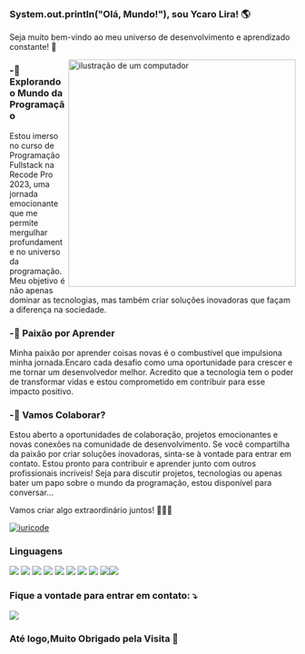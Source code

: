### System.out.println("Olá, Mundo!"), sou Ycaro Lira! 🌎
Seja muito bem-vindo ao meu universo de desenvolvimento e aprendizado constante! 👋

<img src="https://raw.githubusercontent.com/MicaelliMedeiros/micaellimedeiros/master/image/computer-illustration.png" alt="ilustração de um computador" min-width="400px" max-width="400px" width="400px" align="right">

### -🚀 Explorando o Mundo da Programação
Estou imerso no curso de Programação Fullstack na Recode Pro 2023, uma jornada emocionante que me permite mergulhar profundamente no universo da programação. Meu objetivo é não apenas dominar as tecnologias, mas também criar soluções inovadoras que façam a diferença na sociedade.

### -🌟 Paixão por Aprender
Minha paixão por aprender coisas novas é o combustível que impulsiona minha jornada.Encaro cada desafio como uma oportunidade para crescer e me tornar um desenvolvedor melhor. Acredito que a tecnologia tem o poder de transformar vidas e estou comprometido em contribuir para esse impacto positivo.

### -🤝 Vamos Colaborar?
Estou aberto a oportunidades de colaboração, projetos emocionantes e novas conexões na comunidade de desenvolvimento. Se você compartilha da paixão por criar soluções inovadoras, sinta-se à vontade para entrar em contato. Estou pronto para contribuir e aprender junto com outros profissionais incríveis!
Seja para discutir projetos, tecnologias ou apenas bater um papo sobre o mundo da programação, estou disponível para conversar...


Vamos criar algo extraordinário juntos! 👨‍💻✨

[![iuricode](https://github-readme-stats.vercel.app/api/top-langs/?username=ycaro-lira&hide=html&layout=compact&theme=default)](https://github.com/anuraghazra/github-readme-stats)

### Linguagens
<img src="https://img.shields.io/badge/HTML5-E34F26?style=for-the-badge&logo=html5&logoColor=white" /> <img src="https://img.shields.io/badge/CSS3-1572B6?style=for-the-badge&logo=css3&logoColor=white" /> <img src="https://img.shields.io/badge/Bootstrap-563D7C?style=for-the-badge&logo=bootstrap&logoColor=white" /> <img src="https://img.shields.io/badge/JavaScript-F7DF1E?style=for-the-badge&logo=javascript&logoColor=black" /> <img src="https://img.shields.io/badge/Node.js-43853D?style=for-the-badge&logo=node.js&logoColor=white" /> <img src="https://img.shields.io/badge/Java-ED8B00?style=for-the-badge&logo=java&logoColor=white" /> <img src="https://img.shields.io/badge/Spring-6DB33F?style=for-the-badge&logo=spring&logoColor=white" /> 
<img src="https://img.shields.io/badge/MySQL-00000F?style=for-the-badge&logo=mysql&logoColor=white" /> <img src="https://img.shields.io/badge/MongoDB-4EA94B?style=for-the-badge&logo=mongodb&logoColor=white" /><img src="https://img.shields.io/badge/Git-E34F26?style=for-the-badge&logo=git&logoColor=white" />

### Fique a vontade para entrar em contato: ⤵️
[<img src="https://img.shields.io/badge/LinkedIn-0077B5?style=for-the-badge&logo=linkedin&logoColor=white" />](https://www.linkedin.com/in/ycaro-lira-27ab41289/)

### Até logo,Muito Obrigado pela Visita 👋


